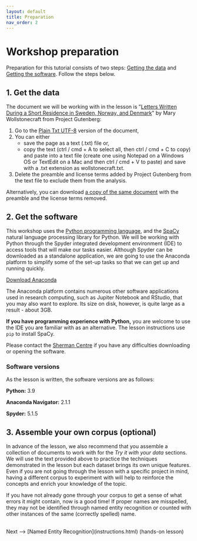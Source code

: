 ```yaml
---
layout: default
title: Preparation
nav_order: 2
---
```


# Workshop preparation 

Preparation for this tutorial consists of two steps: [Getting the data](#get-the-data) and [Getting the software](#get-the-software). Follow the steps below. 
  
## 1. Get the data

The document we will be working with in the lesson is "[Letters Written During a Short Residence in Sweden, Norway, and Denmark](https://www.gutenberg.org/ebooks/3529)" by Mary Wollstonecraft from Project Gutenberg: 

1. Go to the [Plain Txt UTF-8](https://www.gutenberg.org/ebooks/3529.txt.utf-8) version of the document,
2. You can either 
   - save the page as a text (.txt) file or, 
   - copy the text (ctrl / cmd + A to select all, then ctrl / cmd + C to copy) and paste into a text file (create one using Notepad on a Windows OS or TextEdit on a Mac and then ctrl / cmd + V to paste) and save with a .txt extension as wollstonecraft.txt.
3. Delete the preamble and license terms added by Project Gutenberg from the text file to exclude them from the analysis.

Alternatively, you can download [a copy of the same document](assets/wollstonecraft.txt) with the preamble and the license terms removed.

## 2.  Get the software

This workshop uses the [Python programming language](https://www.python.org/), and the [SpaCy](https://spacy.io/) natural language processing library for Python. We will be working with Python through the Spyder integrated development environment (IDE) to access tools that will make our tasks easier. Although Spyder can be downloaded as a standalone application, we are going to use the Anaconda platform to simplify some of the set-up tasks so that we can get up and running quickly.

[Download Anaconda](https://www.anaconda.com/products/individual) 

The Anaconda platform contains numerous other software applications used in research computing, such as Jupiter Notebook and RStudio, that you may also want to explore. Its size on disk, however, is quite large as a result - about 3GB. 

**If you have programming experience with Python,** you are welcome to use the IDE you are familiar with as an alternative. The lesson instructions use `pip` to install SpaCy. 

Please contact the [Sherman Centre](mailto:scds@mcmaster.ca) if you have any difficulties downloading or opening the software.

### Software versions

As the lesson is written, the software versions are as follows:

**Python:** 3.9

**Anaconda Navigator:** 2.1.1

**Spyder:** 5.1.5

## 3. Assemble your own corpus (optional)

In advance of the lesson, we also recommend that you assemble a collection of documents to work with for the *Try it with your data* sections. We will use the text  provided above to practice the techniques demonstrated in the lesson but each dataset brings its own unique features. Even if you are not going through the lesson with a specific project in mind, having a different corpus to experiment with will help to reinforce the concepts and enrich your knowledge of the topic.

If you have not already gone through your corpus to get a sense of what errors it might contain, now is a good time! If proper names are misspelled, they may not be identified through named entity recognition or counted with other instances of the same (correctly spelled) name.


<br />
Next --> [Named Entity Recognition](instructions.html) (hands-on lesson)
